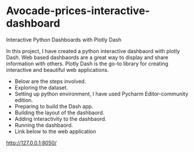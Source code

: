 # Avocade-prices-interactive-dashboard
Interactive Python Dashboards with Plotly Dash

In this project, I have created a python interactive dashbaord with plotly Dash.
Web based dashbaords are a great way to display and share information with others. Plotly Dash is the go-to library for creating interactive and beautiful web applications.

* Below are the steps involved.
* Exploring the dataset.
* Setting up python environment, I have used Pycharm Editor-community edition.
* Preparing to build the Dash app.
* Building the layout of the dashbaord.
* Adding interactivity to the dashbaord.
* Running the dashbaord.
* Link below to the web application


http://127.0.0.1:8050/
